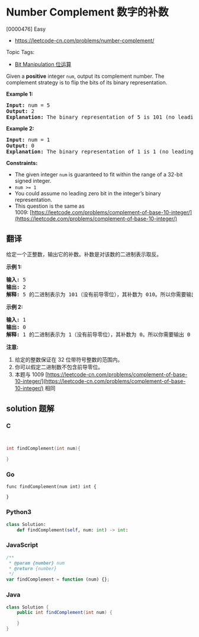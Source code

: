 # Number Complement 数字的补数

[0000476] Easy

- https://leetcode-cn.com/problems/number-complement/

Topic Tags:

- [Bit Manipulation 位运算](https://leetcode-cn.com/tag/bit-manipulation/)

Given a **positive** integer `num`, output its complement number. The complement strategy is to flip the bits of its binary representation.

**Example 1:**

<pre><strong>Input:</strong> num = 5
<strong>Output:</strong> 2
<strong>Explanation:</strong> The binary representation of 5 is 101 (no leading zero bits), and its complement is 010. So you need to output 2.
</pre>

**Example 2:**

<pre><strong>Input:</strong> num = 1
<strong>Output:</strong> 0
<strong>Explanation:</strong> The binary representation of 1 is 1 (no leading zero bits), and its complement is 0. So you need to output 0.
</pre>

**Constraints:**

- The given integer `num` is guaranteed to fit within the range of a 32-bit signed integer.
- `num >= 1`
- You could assume no leading zero bit in the integer’s binary representation.
- This question is the same as 1009: [https://leetcode.com/problems/complement-of-base-10-integer/](https://leetcode.com/problems/complement-of-base-10-integer/)

## 翻译

给定一个正整数，输出它的补数。补数是对该数的二进制表示取反。

**示例 1:**

<pre><strong>输入:</strong> 5
<strong>输出:</strong> 2
<strong>解释:</strong> 5 的二进制表示为 101（没有前导零位），其补数为 010。所以你需要输出 2 。
</pre>

**示例 2:**

<pre><strong>输入:</strong> 1
<strong>输出:</strong> 0
<strong>解释:</strong> 1 的二进制表示为 1（没有前导零位），其补数为 0。所以你需要输出 0 。
</pre>

**注意:**

1.  给定的整数保证在 32 位带符号整数的范围内。
2.  你可以假定二进制数不包含前导零位。
3.  本题与 1009 [https://leetcode-cn.com/problems/complement-of-base-10-integer/](https://leetcode-cn.com/problems/complement-of-base-10-integer/) 相同

## solution 题解

### C

```c


int findComplement(int num){

}
```

### Go

```golang
func findComplement(num int) int {

}
```

### Python3

```python
class Solution:
    def findComplement(self, num: int) -> int:
```

### JavaScript

```javascript
/**
 * @param {number} num
 * @return {number}
 */
var findComplement = function (num) {};
```

### Java

```java
class Solution {
    public int findComplement(int num) {

    }
}
```

